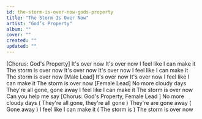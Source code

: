 ```yaml
---
id: the-storm-is-over-now-gods-property
title: "The Storm Is Over Now"
artist: "God’s Property"
album: ""
cover: ""
created: ""
updated: ""
---
```


[Chorus: God's Property]
It's over now
It's over now
I feel like I can make it
The storm is over now
It's over now
It's over now
I feel like I can make it
The storm is over now
[Male Lead]
It's over now
It's over now
I feel like I can make it
The storm is over now
[Female Lead]
No more cloudy days
They're all gone, gone away
I feel like I can make it
The storm is over now
Can you help me say
[Chorus: God's Property, 
Female Lead
]
No more cloudy days
(
They're all gone, they're all gone
)
They're are gone away (
Gone away
)
I feel like I can make it (
The storm is
)
The storm is over now